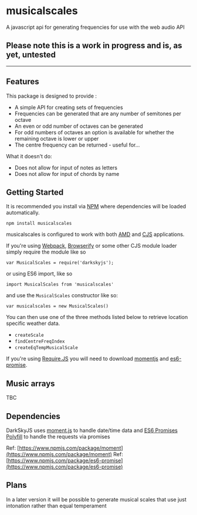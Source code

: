 # musicalscales

A javascript api for generating frequencies for use with the web audio API

## Please note this is a work in progress and is, as yet, untested

---

## Features

This package is designed to provide :

* A simple API for creating sets of frequencies
* Frequencies can be generated that are any number of semitones per octave
* An even or odd number of octaves can be generated
* For odd numbers of octaves an option is available for whether the remaining octave is lower or upper
* The centre frequency can be returned - useful for...

What it doesn't do:

* Does not allow for input of notes as letters
* Does not allow for input of chords by name


## Getting Started

It is recommended you install via [NPM](https://npmjs.com) where dependencies will be loaded automatically.

`npm install musicalscales`

musicalscales is configured to work with both [AMD](https://en.wikipedia.org/wiki/Asynchronous_module_definition) and [CJS](https://en.wikipedia.org/wiki/CommonJS) applications.

If you're using [Webpack](http://webpack.github.io/), [Browserify](http://browserify.org/) or some other CJS module loader simply require the module like so

`var MusicalScales = require('darkskyjs');`

or using ES6 import, like so

`import MusicalScales from 'musicalscales'`

and use the `MusicalScales` constructor like so:

`var musicalscales = new MusicalScales()`

You can then use one of the three methods listed below to retrieve location specific weather data.

* `createScale`
* `findCentreFreqIndex`
* `createEqTempMusicalScale`

If you're using [Require.JS](http://requirejs.org/) you will need to download [momentjs](https://momentjs.com/) and [es6-promise](https://github.com/stefanpenner/es6-promise).

## Music arrays

TBC

## Dependencies

DarkSkyJS uses
[moment.js](http://momentjs.com/) to handle date/time data and
[ES6 Promises Polyfill](https://github.com/jakearchibald/es6-promise) to handle the requests via promises

Ref: [https://www.npmjs.com/package/moment](https://www.npmjs.com/package/moment)
Ref: [https://www.npmjs.com/package/es6-promise](https://www.npmjs.com/package/es6-promise)

## Plans

In a later version it will be possible to generate musical scales that use just intonation rather than equal temperament
